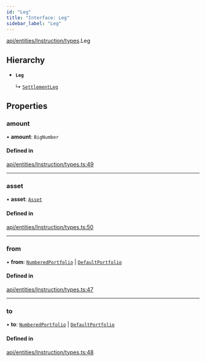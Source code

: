 ```yaml
---
id: "Leg"
title: "Interface: Leg"
sidebar_label: "Leg"
---
```


[api/entities/Instruction/types](../../../../../../modules/API/Entities/Instruction/Types/Types.md).Leg

## Hierarchy

- **`Leg`**

  ↳ [`SettlementLeg`](../../../Portfolio/Types/SettlementLeg/SettlementLeg.md)

## Properties

### amount

• **amount**: `BigNumber`

#### Defined in

[api/entities/Instruction/types.ts:49](https://github.com/PolymeshAssociation/polymesh-sdk/blob/95f248df/src/api/entities/Instruction/types.ts#L49)

___

### asset

• **asset**: [`Asset`](../../../../../../classes/API/Entities/Asset/Asset.md)

#### Defined in

[api/entities/Instruction/types.ts:50](https://github.com/PolymeshAssociation/polymesh-sdk/blob/95f248df/src/api/entities/Instruction/types.ts#L50)

___

### from

• **from**: [`NumberedPortfolio`](../../../../../../classes/API/Entities/NumberedPortfolio/NumberedPortfolio.md) \| [`DefaultPortfolio`](../../../../../../classes/API/Entities/DefaultPortfolio/DefaultPortfolio.md)

#### Defined in

[api/entities/Instruction/types.ts:47](https://github.com/PolymeshAssociation/polymesh-sdk/blob/95f248df/src/api/entities/Instruction/types.ts#L47)

___

### to

• **to**: [`NumberedPortfolio`](../../../../../../classes/API/Entities/NumberedPortfolio/NumberedPortfolio.md) \| [`DefaultPortfolio`](../../../../../../classes/API/Entities/DefaultPortfolio/DefaultPortfolio.md)

#### Defined in

[api/entities/Instruction/types.ts:48](https://github.com/PolymeshAssociation/polymesh-sdk/blob/95f248df/src/api/entities/Instruction/types.ts#L48)
